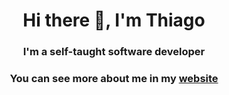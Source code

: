 <h1 align="center">Hi there 👋, I'm Thiago</h1>
<h3 align="center">I'm a self-taught software developer</h3>
<h3 align="center">You can see more about me in my <a href="https://thiagosoaresdev.vercel.app/" align="center" target="_blank" rel="noopener noreferrer">website</a></h3>


